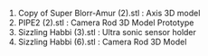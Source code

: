 1. Copy of Super Blorr-Amur (2).stl : Axis 3D model
2. PIPE2 (2).stl : Camera Rod 3D Model Prototype
3. Sizzling Habbi (3).stl : Ultra sonic sensor holder
4. Sizzling Habbi (6).stl : Camera Rod 3D Model

